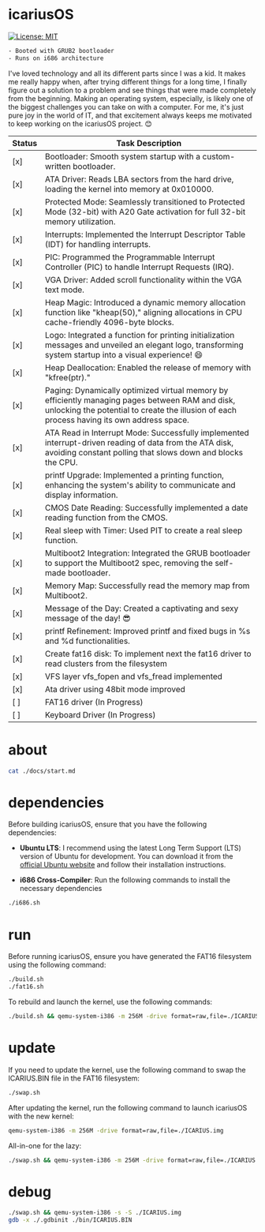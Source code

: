 # icariusOS

[![License: MIT](https://img.shields.io/badge/License-MIT-blue.svg)](https://opensource.org/licenses/MIT)

```bash
- Booted with GRUB2 bootloader
- Runs on i686 architecture
```

I've loved technology and all its different parts since I was a kid. It makes me really happy when, after trying different things for a long time, I finally figure out a solution to a problem and see things that were made completely from the beginning. Making an operating system, especially, is likely one of the biggest challenges you can take on with a computer. For me, it's just pure joy in the world of IT, and that excitement always keeps me motivated to keep working on the icariusOS project. 😊

| Status | Task Description                                                                                                 |
|--------|--------------------------------------------------------------------------------------------------------------------|
| [x]    | Bootloader: Smooth system startup with a custom-written bootloader.                                              |
| [x]    | ATA Driver: Reads LBA sectors from the hard drive, loading the kernel into memory at 0x010000.                   |
| [x]    | Protected Mode: Seamlessly transitioned to Protected Mode (32-bit) with A20 Gate activation for full 32-bit memory utilization. |
| [x]    | Interrupts: Implemented the Interrupt Descriptor Table (IDT) for handling interrupts.                           |
| [x]    | PIC: Programmed the Programmable Interrupt Controller (PIC) to handle Interrupt Requests (IRQ).                 |
| [x]    | VGA Driver: Added scroll functionality within the VGA text mode.                                                |
| [x]    | Heap Magic: Introduced a dynamic memory allocation function like "kheap(50)," aligning allocations in CPU cache-friendly 4096-byte blocks. |
| [x]    | Logo: Integrated a function for printing initialization messages and unveiled an elegant logo, transforming system startup into a visual experience! 😄 |
| [x]    | Heap Deallocation: Enabled the release of memory with "kfree(ptr)."                                               |
| [x]    | Paging: Dynamically optimized virtual memory by efficiently managing pages between RAM and disk, unlocking the potential to create the illusion of each process having its own address space. |
| [x]    | ATA Read in Interrupt Mode: Successfully implemented interrupt-driven reading of data from the ATA disk, avoiding constant polling that slows down and blocks the CPU. |
| [x]    | printf Upgrade: Implemented a printing function, enhancing the system's ability to communicate and display information. |
| [x]    | CMOS Date Reading: Successfully implemented a date reading function from the CMOS.                               |
| [x]    | Real sleep with Timer: Used PIT to create a real sleep function.                                                |
| [x]    | Multiboot2 Integration: Integrated the GRUB bootloader to support the Multiboot2 spec, removing the self-made bootloader. |
| [x]    | Memory Map: Successfully read the memory map from Multiboot2.                                                     |
| [x]    | Message of the Day: Created a captivating and sexy message of the day! 😎                                         |
| [x]    | printf Refinement: Improved printf and fixed bugs in %s and %d functionalities.                                |
| [x]    | Create fat16 disk: To implement next the fat16 driver to read clusters from the filesystem                        |
| [x]    | VFS layer vfs_fopen and vfs_fread implemented                                                                                              |
| [x]    | Ata driver using 48bit mode improved                                                                                          |
| [ ]    | FAT16 driver (In Progress)                                                                                      |
| [ ]    | Keyboard Driver (In Progress)                                                                                    |

# about

```bash
cat ./docs/start.md
```

# dependencies

Before building icariusOS, ensure that you have the following dependencies:

- **Ubuntu LTS**: I recommend using the latest Long Term Support (LTS) version of Ubuntu for development. 
You can download it from the [official Ubuntu website](https://ubuntu.com/download) and follow their installation instructions.

- **i686 Cross-Compiler**: Run the following commands to install the necessary dependencies

```bash
./i686.sh
```

# run

Before running icariusOS, ensure you have generated the FAT16 filesystem using the following command:

```bash
./build.sh
./fat16.sh
```

To rebuild and launch the kernel, use the following commands:

```bash
./build.sh && qemu-system-i386 -m 256M -drive format=raw,file=./ICARIUS.img
```

# update

If you need to update the kernel, use the following command to swap the ICARIUS.BIN file in the FAT16 filesystem:

```bash
./swap.sh 
```

After updating the kernel, run the following command to launch icariusOS with the new kernel:

```bash
qemu-system-i386 -m 256M -drive format=raw,file=./ICARIUS.img
```

All-in-one for the lazy:

```bash
./swap.sh && qemu-system-i386 -m 256M -drive format=raw,file=./ICARIUS.img
```

# debug

```bash
./swap.sh && qemu-system-i386 -s -S ./ICARIUS.img
gdb -x ./.gdbinit ./bin/ICARIUS.BIN
``````
